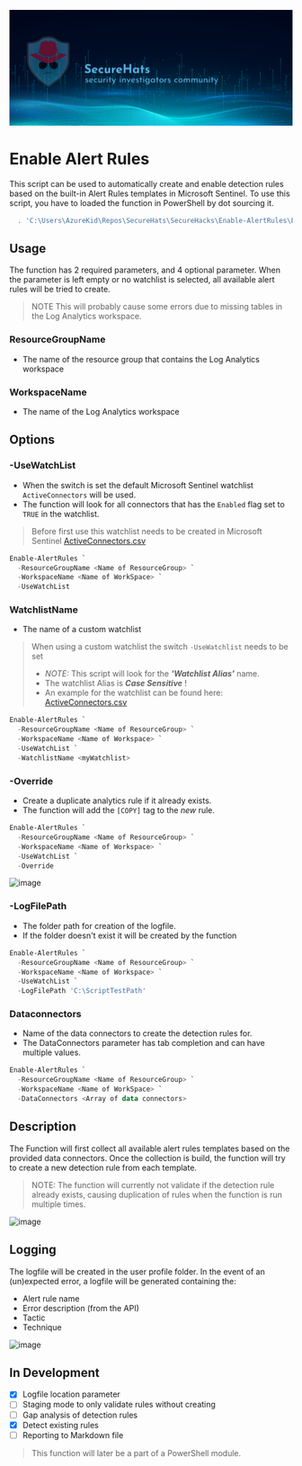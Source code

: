 ![logo](https://github.com/SecureHats/Sentinel-playground/blob/main/media/sh-banners.png)

# Enable Alert Rules

This script can be used to automatically create and enable detection rules based on the built-in Alert Rules templates in Microsoft Sentinel.
To use this script, you have to loaded the function in PowerShell by dot sourcing it. 

```powershell
  . 'C:\Users\AzureKid\Repos\SecureHats\SecureHacks\Enable-AlertRules\Enable-AlertRules.ps1'
```

## Usage

The function has 2 required parameters, and 4 optional parameter.
When the <dataconnectors> parameter is left empty or no watchlist is selected, all available alert rules will be tried to create.
>NOTE This will probably cause some errors due to missing tables in the Log Analytics workspace.

### ResourceGroupName
- The name of the resource group that contains the Log Analytics workspace

### WorkspaceName
- The name of the Log Analytics workspace

## Options

### -UseWatchList
  
- When the switch is set the default Microsoft Sentinel watchlist ```ActiveConnectors``` will be used.
- The function will look for all connectors that has the ```Enabled``` flag set to ```TRUE``` in the watchlist.
> Before first use this watchlist needs to be created in Microsoft Sentinel [ActiveConnectors.csv](https://raw.githubusercontent.com/SecureHats/SecureHacks/main/scripts/Azure/Sentinel/Enable-AlertRules/dataconnectors.csv)

```powershell
Enable-AlertRules `
  -ResourceGroupName <Name of ResourceGroup> `
  -WorkspaceName <Name of WorkSpace> `
  -UseWatchList
```
  
### WatchlistName
  
- The name of a custom watchlist
> When using a custom watchlist the switch ```-UseWatchlist``` needs to be set 
>- *NOTE:* This script will look for the _**'Watchlist Alias'**_ name.
>- The watchlist Alias is _**Case Sensitive**_ !
>- An example for the watchlist can be found here: [ActiveConnectors.csv](https://raw.githubusercontent.com/SecureHats/SecureHacks/main/scripts/Azure/Sentinel/Enable-AlertRules/dataconnectors.csv)

```powershell
Enable-AlertRules `
  -ResourceGroupName <Name of ResourceGroup> `
  -WorkspaceName <Name of Workspace> `
  -UseWatchList `
  -WatchlistName <myWatchlist>
```

### -Override
  
- Create a duplicate analytics rule if it already exists.
- The function will add the ```[COPY]``` tag to the *new* rule.
> 
```powershell
Enable-AlertRules `
  -ResourceGroupName <Name of ResourceGroup> `
  -WorkspaceName <Name of Workspace> `
  -UseWatchList `
  -Override
```
  
  ![image](https://user-images.githubusercontent.com/40334679/149841146-b1587335-7cc8-4114-b3c7-9e80c3037ae2.png)

### -LogFilePath
  
- The folder path for creation of the logfile.
- If the folder doesn't exist it will be created by the function
> 
```powershell
Enable-AlertRules `
  -ResourceGroupName <Name of ResourceGroup> `
  -WorkspaceName <Name of Workspace> `
  -UseWatchList `
  -LogFilePath 'C:\ScriptTestPath'
```

### Dataconnectors
  
- Name of the data connectors to create the detection rules for.
- The DataConnectors parameter has tab completion and can have multiple values.

```powershell
Enable-AlertRules `
  -ResourceGroupName <Name of ResourceGroup> `
  -WorkspaceName <Name of WorkSpace> `
  -DataConnectors <Array of data connectors>
```
  
## Description
  
The Function will first collect all available alert rules templates based on the provided data connectors.
Once the collection is build, the function will try to create a new detection rule from each template.

> NOTE: The function will currently not validate if the detection rule already exists, causing duplication of rules when the function is run multiple times.
 
![image](https://user-images.githubusercontent.com/40334679/151666567-2ed8dd30-e311-4e6f-8cf9-e756d6bbbd27.png)
  
 ## Logging
 The logfile will be created in the user profile folder.
 In the event of an (un)expected error, a logfile will be generated containing the:
 - Alert rule name
 - Error description (from the API)
 - Tactic
 - Technique
  
  ![image](https://user-images.githubusercontent.com/40334679/149480053-670e2dde-3607-4329-937a-adcc71026787.png)
  
## In Development
  
  - [x] Logfile location parameter
  - [ ] Staging mode to only validate rules without creating
  - [ ] Gap analysis of detection rules
  - [x] Detect existing rules
  - [ ] Reporting to Markdown file

 > This function will later be a part of a PowerShell module.

